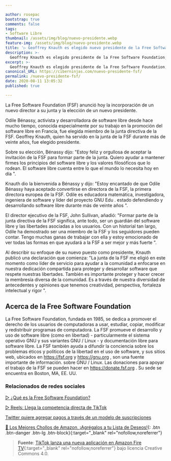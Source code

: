```yaml
---

author: rosepac
bootstrap: true
comments: false
tags:
- Software Libre
thumbnail: /assets/img/blog/nuevo-presidente.webp
feature-img: /assets/img/blog/nuevo-presidente.webp
title: '▷ Geoffrey Knauth es elegido nuevo presidente de la Free Software Foundation'
description: >-
  Geoffrey Knauth es elegido presidente de la Free Software Foundation; Odile Bénassy se une a la junta - Free Software Foundation - trabajando juntos por el software libre
excerpt: >-
  Geoffrey Knauth es elegido presidente de la Free Software Foundation; Odile Bénassy se une a la junta - Free Software Foundation - trabajando juntos por el software libre
canonical_URL: https://ciberninjas.com/nuevo-presidente-fsf/
permalink: /nuevo-presidente-fsf/
date: 2020-08-11 13:05:32
published: true

---
```


La Free Software Foundation (FSF) anunció hoy la incorporación de un nuevo director a su junta y la elección de un nuevo presidente.

Odile Bénassy, ​​activista y desarrolladora de software libre desde hace mucho tiempo, conocida especialmente por su trabajo en la promoción del software libre en Francia, fue elegida miembro de la junta directiva de la FSF. Geoffrey Knauth, quien ha servido en la junta de la FSF durante más de veinte años, fue elegido presidente.

Sobre su elección, Bénassy dijo: "Estoy feliz y orgullosa de aceptar la invitación de la FSF para formar parte de la junta. Quiero ayudar a mantener firmes los principios del software libre y los valores filosóficos que lo rodean. El software libre cuenta entre lo que el mundo lo necesita hoy en día ".

Knauth dio la bienvenida a Bénassy y dijo: "Estoy encantado de que Odile Bénassy haya aceptado convertirse en directora de la FSF, la primera directora europea de la FSF. Odile es educadora matemática, investigadora, ingeniera de software y líder del proyecto GNU Edu . estado defendiendo y desarrollando software libre durante más de veinte años ".

El director ejecutivo de la FSF, John Sullivan, añadió: "Formar parte de la junta directiva de la FSF significa, ante todo, ser un guardián del software libre y las libertades asociadas a los usuarios. Con un historial tan largo, Odile ha demostrado ser una miembro de la FSF y los seguidores pueden contar. Tengo muchas ganas de trabajar con ella y estoy emocionado de ver todas las formas en que ayudará a la FSF a ser mejor y más fuerte ".

Al describir su enfoque de su nuevo puesto como presidente, Knauth publicó una declaración que comienza: "La junta de la FSF me eligió en este momento como líder de servicio para ayudar a la comunidad a enfocarse en nuestra dedicación compartida para proteger y desarrollar software que respete nuestras libertades. También es importante proteger y hacer crecer la membresía diversa de la comunidad. Es a través de nuestra diversidad de antecedentes y opiniones que tenemos creatividad, perspectiva, fortaleza intelectual y rigor ".

## **Acerca de la Free Software Foundation**

La Free Software Foundation, fundada en 1985, se dedica a promover el derecho de los usuarios de computadoras a usar, estudiar, copiar, modificar y redistribuir programas de computadora. La FSF promueve el desarrollo y uso de software libre (como en libertad) - particularmente el sistema operativo GNU y sus variantes GNU / Linux - y documentación libre para software libre. La FSF también ayuda a difundir la conciencia sobre los problemas éticos y políticos de la libertad en el uso de software, y sus sitios web, ubicados en https://fsf.org y https://gnu.org , son una fuente importante de información. sobre GNU / Linux. Las donaciones para apoyar el trabajo de la FSF se pueden hacer en https://donate.fsf.org . Su sede se encuentra en Boston, MA, EE. UU.

### **Relacionados de redes sociales**

[▷ ¿Qué es la Free Software Foundation?](https://ciberninjas.com/que-es-free-software-foundation/)

[▷ Reels: Llega la competencia directa de TikTok](https://ciberninjas.com/reels-instagram/)

[Twitter quiere agregar pagos a través de un modelo de suscripciones](https://ciberninjas.com/twitter-quiere-agregar-suscripciones/)

[🛒 Los Mejores Chollos de Amazon, ¡Agrégalos a tu Lista de Deseos!](https://www.amazon.es/shop/cibercursos "Los Mejores Chollos de Amazon, Ofertas Flash, Black Monday y Amazon Prime Day"){: .btn .btn-danger .btn-lg .btn-block}{:target="_blank" rel="nofollow,noreferrer"}

> **Fuente**: [TikTok lanza una nueva aplicación en Amazon Fire TV](https://www.theverge.com/2020/8/6/21357300/tiktok-amazon-fire-tv-app-launch-free-tv-mobile){:target="_blank" rel="nofollow,noreferrer"} bajo licencia Creative Commons 4.0.